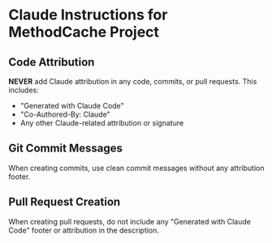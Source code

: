 # Claude Instructions for MethodCache Project

## Code Attribution

**NEVER** add Claude attribution in any code, commits, or pull requests. This includes:
- "Generated with Claude Code"
- "Co-Authored-By: Claude"
- Any other Claude-related attribution or signature

## Git Commit Messages

When creating commits, use clean commit messages without any attribution footer.

## Pull Request Creation

When creating pull requests, do not include any "Generated with Claude Code" footer or attribution in the description.